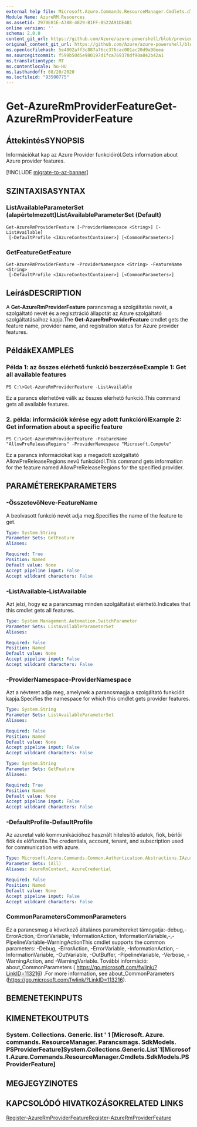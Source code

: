 ```yaml
---
external help file: Microsoft.Azure.Commands.ResourceManager.Cmdlets.dll-Help.xml
Module Name: AzureRM.Resources
ms.assetid: 2970E81E-A788-4829-B1FF-B522A91DE4B1
online version: ''
schema: 2.0.0
content_git_url: https://github.com/Azure/azure-powershell/blob/preview/src/ResourceManager/Resources/Commands.Resources/help/Get-AzureRmProviderFeature.md
original_content_git_url: https://github.com/Azure/azure-powershell/blob/preview/src/ResourceManager/Resources/Commands.Resources/help/Get-AzureRmProviderFeature.md
ms.openlocfilehash: 5e4802aff3c887a76cc376cac001ac20d9a98eea
ms.sourcegitcommit: f599b50d5e980197d1fca769378df90a842b42a1
ms.translationtype: MT
ms.contentlocale: hu-HU
ms.lasthandoff: 08/20/2020
ms.locfileid: "93500775"
---
```

# <span data-ttu-id="5a50d-101">Get-AzureRmProviderFeature</span><span class="sxs-lookup"><span data-stu-id="5a50d-101">Get-AzureRmProviderFeature</span></span>

## <span data-ttu-id="5a50d-102">Áttekintés</span><span class="sxs-lookup"><span data-stu-id="5a50d-102">SYNOPSIS</span></span>
<span data-ttu-id="5a50d-103">Információkat kap az Azure Provider funkcióiról.</span><span class="sxs-lookup"><span data-stu-id="5a50d-103">Gets information about Azure provider features.</span></span>

[!INCLUDE [migrate-to-az-banner](../../includes/migrate-to-az-banner.md)]

## <span data-ttu-id="5a50d-104">SZINTAXISA</span><span class="sxs-lookup"><span data-stu-id="5a50d-104">SYNTAX</span></span>

### <span data-ttu-id="5a50d-105">ListAvailableParameterSet (alapértelmezett)</span><span class="sxs-lookup"><span data-stu-id="5a50d-105">ListAvailableParameterSet (Default)</span></span>
```
Get-AzureRmProviderFeature [-ProviderNamespace <String>] [-ListAvailable]
 [-DefaultProfile <IAzureContextContainer>] [<CommonParameters>]
```

### <span data-ttu-id="5a50d-106">GetFeature</span><span class="sxs-lookup"><span data-stu-id="5a50d-106">GetFeature</span></span>
```
Get-AzureRmProviderFeature -ProviderNamespace <String> -FeatureName <String>
 [-DefaultProfile <IAzureContextContainer>] [<CommonParameters>]
```

## <span data-ttu-id="5a50d-107">Leírás</span><span class="sxs-lookup"><span data-stu-id="5a50d-107">DESCRIPTION</span></span>
<span data-ttu-id="5a50d-108">A **Get-AzureRmProviderFeature** parancsmag a szolgáltatás nevét, a szolgáltató nevét és a regisztráció állapotát az Azure szolgáltató szolgáltatásaihoz kapja.</span><span class="sxs-lookup"><span data-stu-id="5a50d-108">The **Get-AzureRmProviderFeature** cmdlet gets the feature name, provider name, and registration status for Azure provider features.</span></span>

## <span data-ttu-id="5a50d-109">Példák</span><span class="sxs-lookup"><span data-stu-id="5a50d-109">EXAMPLES</span></span>

### <span data-ttu-id="5a50d-110">Példa 1: az összes elérhető funkció beszerzése</span><span class="sxs-lookup"><span data-stu-id="5a50d-110">Example 1: Get all available features</span></span>
```
PS C:\>Get-AzureRmProviderFeature -ListAvailable
```

<span data-ttu-id="5a50d-111">Ez a parancs elérhetővé válik az összes elérhető funkció.</span><span class="sxs-lookup"><span data-stu-id="5a50d-111">This command gets all available features.</span></span>

### <span data-ttu-id="5a50d-112">2. példa: információk kérése egy adott funkcióról</span><span class="sxs-lookup"><span data-stu-id="5a50d-112">Example 2: Get information about a specific feature</span></span>
```
PS C:\>Get-AzureRmProviderFeature -FeatureName "AllowPreReleaseRegions" -ProviderNamespace "Microsoft.Compute"
```

<span data-ttu-id="5a50d-113">Ez a parancs információkat kap a megadott szolgáltató AllowPreReleaseRegions nevű funkcióról.</span><span class="sxs-lookup"><span data-stu-id="5a50d-113">This command gets information for the feature named AllowPreReleaseRegions for the specified provider.</span></span>

## <span data-ttu-id="5a50d-114">PARAMÉTEREK</span><span class="sxs-lookup"><span data-stu-id="5a50d-114">PARAMETERS</span></span>

### <span data-ttu-id="5a50d-115">-ÖsszetevőNeve</span><span class="sxs-lookup"><span data-stu-id="5a50d-115">-FeatureName</span></span>
<span data-ttu-id="5a50d-116">A beolvasott funkció nevét adja meg.</span><span class="sxs-lookup"><span data-stu-id="5a50d-116">Specifies the name of the feature to get.</span></span>

```yaml
Type: System.String
Parameter Sets: GetFeature
Aliases: 

Required: True
Position: Named
Default value: None
Accept pipeline input: False
Accept wildcard characters: False
```

### <span data-ttu-id="5a50d-117">-ListAvailable</span><span class="sxs-lookup"><span data-stu-id="5a50d-117">-ListAvailable</span></span>
<span data-ttu-id="5a50d-118">Azt jelzi, hogy ez a parancsmag minden szolgáltatást elérhető.</span><span class="sxs-lookup"><span data-stu-id="5a50d-118">Indicates that this cmdlet gets all features.</span></span>

```yaml
Type: System.Management.Automation.SwitchParameter
Parameter Sets: ListAvailableParameterSet
Aliases: 

Required: False
Position: Named
Default value: None
Accept pipeline input: False
Accept wildcard characters: False
```

### <span data-ttu-id="5a50d-119">-ProviderNamespace</span><span class="sxs-lookup"><span data-stu-id="5a50d-119">-ProviderNamespace</span></span>
<span data-ttu-id="5a50d-120">Azt a névteret adja meg, amelynek a parancsmagja a szolgáltató funkcióit kapja.</span><span class="sxs-lookup"><span data-stu-id="5a50d-120">Specifies the namespace for which this cmdlet gets provider features.</span></span>

```yaml
Type: System.String
Parameter Sets: ListAvailableParameterSet
Aliases: 

Required: False
Position: Named
Default value: None
Accept pipeline input: False
Accept wildcard characters: False
```

```yaml
Type: System.String
Parameter Sets: GetFeature
Aliases: 

Required: True
Position: Named
Default value: None
Accept pipeline input: False
Accept wildcard characters: False
```

### <span data-ttu-id="5a50d-121">-DefaultProfile</span><span class="sxs-lookup"><span data-stu-id="5a50d-121">-DefaultProfile</span></span>
<span data-ttu-id="5a50d-122">Az azuretal való kommunikációhoz használt hitelesítő adatok, fiók, bérlői fiók és előfizetés.</span><span class="sxs-lookup"><span data-stu-id="5a50d-122">The credentials, account, tenant, and subscription used for communication with azure.</span></span>

```yaml
Type: Microsoft.Azure.Commands.Common.Authentication.Abstractions.IAzureContextContainer
Parameter Sets: (All)
Aliases: AzureRmContext, AzureCredential

Required: False
Position: Named
Default value: None
Accept pipeline input: False
Accept wildcard characters: False
```

### <span data-ttu-id="5a50d-123">CommonParameters</span><span class="sxs-lookup"><span data-stu-id="5a50d-123">CommonParameters</span></span>
<span data-ttu-id="5a50d-124">Ez a parancsmag a következő általános paramétereket támogatja:-debug,-ErrorAction,-ErrorVariable,-InformationAction,-InformationVariable,-,-PipelineVariable-WarningAction</span><span class="sxs-lookup"><span data-stu-id="5a50d-124">This cmdlet supports the common parameters: -Debug, -ErrorAction, -ErrorVariable, -InformationAction, -InformationVariable, -OutVariable, -OutBuffer, -PipelineVariable, -Verbose, -WarningAction, and -WarningVariable.</span></span> <span data-ttu-id="5a50d-125">További információ: about_CommonParameters ( https://go.microsoft.com/fwlink/?LinkID=113216) .</span><span class="sxs-lookup"><span data-stu-id="5a50d-125">For more information, see about_CommonParameters (https://go.microsoft.com/fwlink/?LinkID=113216).</span></span>

## <span data-ttu-id="5a50d-126">BEMENETEK</span><span class="sxs-lookup"><span data-stu-id="5a50d-126">INPUTS</span></span>

## <span data-ttu-id="5a50d-127">KIMENETEK</span><span class="sxs-lookup"><span data-stu-id="5a50d-127">OUTPUTS</span></span>

### <span data-ttu-id="5a50d-128">System. Collections. Generic. list ' 1 [Microsoft. Azure. commands. ResourceManager. Parancsmags. SdkModels. PSProviderFeature]</span><span class="sxs-lookup"><span data-stu-id="5a50d-128">System.Collections.Generic.List\`1[Microsoft.Azure.Commands.ResourceManager.Cmdlets.SdkModels.PSProviderFeature]</span></span>

## <span data-ttu-id="5a50d-129">MEGJEGYZI</span><span class="sxs-lookup"><span data-stu-id="5a50d-129">NOTES</span></span>

## <span data-ttu-id="5a50d-130">KAPCSOLÓDÓ HIVATKOZÁSOK</span><span class="sxs-lookup"><span data-stu-id="5a50d-130">RELATED LINKS</span></span>

[<span data-ttu-id="5a50d-131">Register-AzureRmProviderFeature</span><span class="sxs-lookup"><span data-stu-id="5a50d-131">Register-AzureRmProviderFeature</span></span>](./Register-AzureRmProviderFeature.md)


